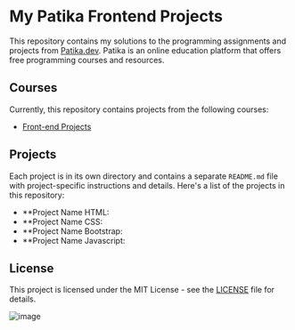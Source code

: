 # My Patika Frontend Projects

This repository contains my solutions to the programming assignments and projects from [Patika.dev](https://www.patika.dev/). Patika is an online education platform that offers free programming courses and resources.

## Courses

Currently, this repository contains projects from the following courses:

- [Front-end Projects](https://app.patika.dev/paths)

## Projects

Each project is in its own directory and contains a separate `README.md` file with project-specific instructions and details. Here's a list of the projects in this repository:

- **Project Name HTML: 
- **Project Name CSS:
- **Project Name Bootstrap: 
- **Project Name Javascript: 

## License

This project is licensed under the MIT License - see the [LICENSE](LICENSE) file for details.

![image](https://user-images.githubusercontent.com/82091624/197577344-7deac73b-5b88-44a2-9a99-26ce2121ac3a.png)
